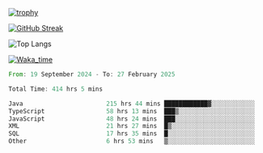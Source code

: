 <!--
**ren-joey/ren-joey** is a ✨ _special_ ✨ repository because its `README.md` (this file) appears on your GitHub profile.

Here are some ideas to get you started:

- 🔭 I’m currently working on ...
- 🌱 I’m currently learning ...
- 👯 I’m looking to collaborate on ...
- 🤔 I’m looking for help with ...
- 💬 Ask me about ...
- 📫 How to reach me: ...
- 😄 Pronouns: ...
- ⚡ Fun fact: ...
-->

[![trophy](https://github-profile-trophy.vercel.app/?username=ren-joey&theme=darkhub&column=5)](https://github.com/ren-joey)

[![GitHub Streak](https://streak-stats.demolab.com/?user=ren-joey&theme=dark)](https://github.com/ren-joey)

![Top Langs](https://github-readme-stats.vercel.app/api/top-langs?username=ren-joey&show_icons=true&layout=compact&locale=en&hide=html,CSS,scss,Pug,Twig&theme=dark)

[![Waka_time](https://github-readme-stats.vercel.app/api/wakatime?username=joeyren&theme=dark)](https://github.com/ren-joey)

<!--START_SECTION:waka-->

```rust
From: 19 September 2024 - To: 27 February 2025

Total Time: 414 hrs 5 mins

Java                       215 hrs 44 mins ████████████▓░░░░░░░░░░░░   51.25 %
TypeScript                 58 hrs 13 mins  ███▒░░░░░░░░░░░░░░░░░░░░░   13.83 %
JavaScript                 48 hrs 24 mins  ███░░░░░░░░░░░░░░░░░░░░░░   11.50 %
XML                        21 hrs 27 mins  █▒░░░░░░░░░░░░░░░░░░░░░░░   05.10 %
SQL                        17 hrs 35 mins  █░░░░░░░░░░░░░░░░░░░░░░░░   04.18 %
Other                      6 hrs 53 mins   ▒░░░░░░░░░░░░░░░░░░░░░░░░   01.64 %
```

<!--END_SECTION:waka-->
